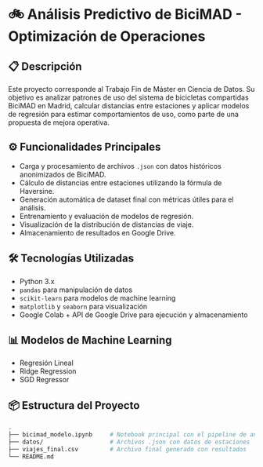 # 🚲 Análisis Predictivo de BiciMAD - Optimización de Operaciones

## 📋 Descripción

Este proyecto corresponde al Trabajo Fin de Máster en Ciencia de Datos. Su objetivo es analizar patrones de uso del sistema de bicicletas compartidas BiciMAD en Madrid, calcular distancias entre estaciones y aplicar modelos de regresión para estimar comportamientos de uso, como parte de una propuesta de mejora operativa.

## ⚙️ Funcionalidades Principales

- Carga y procesamiento de archivos `.json` con datos históricos anonimizados de BiciMAD.
- Cálculo de distancias entre estaciones utilizando la fórmula de Haversine.
- Generación automática de dataset final con métricas útiles para el análisis.
- Entrenamiento y evaluación de modelos de regresión.
- Visualización de la distribución de distancias de viaje.
- Almacenamiento de resultados en Google Drive.

## 🛠️ Tecnologías Utilizadas

- Python 3.x
- `pandas` para manipulación de datos
- `scikit-learn` para modelos de machine learning
- `matplotlib` y `seaborn` para visualización
- Google Colab + API de Google Drive para ejecución y almacenamiento

## 📊 Modelos de Machine Learning

- Regresión Lineal
- Ridge Regression
- SGD Regressor

## 📦 Estructura del Proyecto

```bash
.
├── bicimad_modelo.ipynb     # Notebook principal con el pipeline de análisis
├── datos/                   # Archivos .json con datos de estaciones
├── viajes_final.csv         # Archivo final generado con resultados
└── README.md
